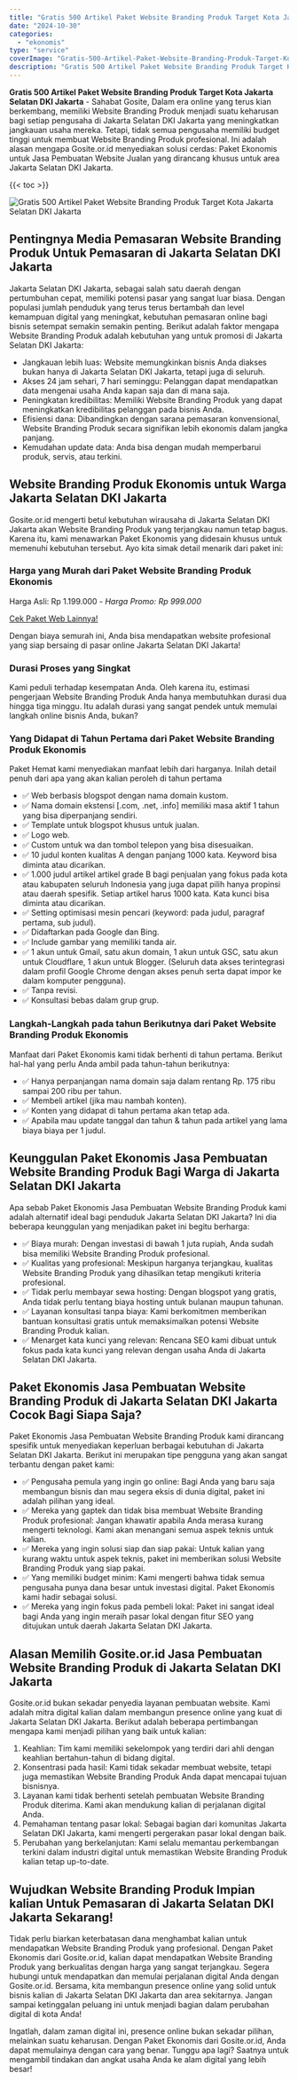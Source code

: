 ```yaml
---
title: "Gratis 500 Artikel Paket Website Branding Produk Target Kota Jakarta Selatan DKI Jakarta"
date: "2024-10-30"
categories: 
  - "ekonomis"
type: "service"
coverImage: "Gratis-500-Artikel-Paket-Website-Branding-Produk-Target-Kota-Jakarta-Selatan-DKI-Jakarta.png"
description: "Gratis 500 Artikel Paket Website Branding Produk Target Kota Jakarta Selatan DKI Jakarta. Ingatlah, dalam zaman digital ini, presence online bukan sekadar pi..."
---
```


**Gratis 500 Artikel Paket Website Branding Produk Target Kota Jakarta Selatan DKI Jakarta** - Sahabat Gosite, Dalam era online yang terus kian berkembang, memiliki Website Branding Produk menjadi suatu keharusan bagi setiap pengusaha di Jakarta Selatan DKI Jakarta yang meningkatkan jangkauan usaha mereka. Tetapi, tidak semua pengusaha memiliki budget tinggi untuk membuat Website Branding Produk profesional. Ini adalah alasan mengapa Gosite.or.id menyediakan solusi cerdas: Paket Ekonomis untuk Jasa Pembuatan Website Jualan yang dirancang khusus untuk area Jakarta Selatan DKI Jakarta.

{{< toc >}}

![Gratis 500 Artikel Paket Website Branding Produk Target Kota Jakarta Selatan DKI Jakarta](/images/ekonomis/Gratis-500-Artikel-Paket-Website-Branding-Produk-Target-Kota-Jakarta-Selatan-DKI-Jakarta.png)

## Pentingnya Media Pemasaran Website Branding Produk Untuk Pemasaran di Jakarta Selatan DKI Jakarta

Jakarta Selatan DKI Jakarta, sebagai salah satu daerah dengan pertumbuhan cepat, memiliki potensi pasar yang sangat luar biasa. Dengan populasi jumlah penduduk yang terus terus bertambah dan level kemampuan digital yang meningkat, kebutuhan pemasaran online bagi bisnis setempat semakin semakin penting. Berikut adalah faktor mengapa Website Branding Produk adalah kebutuhan yang untuk promosi di Jakarta Selatan DKI Jakarta:

- Jangkauan lebih luas: Website memungkinkan bisnis Anda diakses bukan hanya di Jakarta Selatan DKI Jakarta, tetapi juga di seluruh.
- Akses 24 jam sehari, 7 hari seminggu: Pelanggan dapat mendapatkan data mengenai usaha Anda kapan saja dan di mana saja.
- Peningkatan kredibilitas: Memiliki Website Branding Produk yang dapat meningkatkan kredibilitas pelanggan pada bisnis Anda.
- Efisiensi dana: Dibandingkan dengan sarana pemasaran konvensional, Website Branding Produk secara signifikan lebih ekonomis dalam jangka panjang.
- Kemudahan update data: Anda bisa dengan mudah memperbarui produk, servis, atau terkini.

## Website Branding Produk Ekonomis untuk Warga Jakarta Selatan DKI Jakarta

Gosite.or.id mengerti betul kebutuhan wirausaha di Jakarta Selatan DKI Jakarta akan Website Branding Produk yang terjangkau namun tetap bagus. Karena itu, kami menawarkan Paket Ekonomis yang didesain khusus untuk memenuhi kebutuhan tersebut. Ayo kita simak detail menarik dari paket ini:

### Harga yang Murah dari Paket Website Branding Produk Ekonomis

<a class="cta-button">Harga Asli: Rp 1.199.000 - <em>Harga Promo: Rp 999.000</em></a>

<a href="/jasa-web/" class="cta-button">Cek Paket Web Lainnya!</a>

Dengan biaya semurah ini, Anda bisa mendapatkan website profesional yang siap bersaing di pasar online Jakarta Selatan DKI Jakarta!

### Durasi Proses yang Singkat

Kami peduli terhadap kesempatan Anda. Oleh karena itu, estimasi pengerjaan Website Branding Produk Anda hanya membutuhkan durasi dua hingga tiga minggu. Itu adalah durasi yang sangat pendek untuk memulai langkah online bisnis Anda, bukan?

### Yang Didapat di Tahun Pertama dari Paket Website Branding Produk Ekonomis

Paket Hemat kami menyediakan manfaat lebih dari harganya. Inilah detail penuh dari apa yang akan kalian peroleh di tahun pertama

- ✅ Web berbasis blogspot dengan nama domain kustom.
- ✅ Nama domain ekstensi \[.com, .net, .info\] memiliki masa aktif 1 tahun yang bisa diperpanjang sendiri.
- ✅ Template untuk blogspot khusus untuk jualan.
- ✅ Logo web.
- ✅ Custom untuk wa dan tombol telepon yang bisa disesuaikan.
- ✅ 10 judul konten kualitas A dengan panjang 1000 kata. Keyword bisa diminta atau dicarikan.
- ✅ 1.000 judul artikel artikel grade B bagi penjualan yang fokus pada kota atau kabupaten seluruh Indonesia yang juga dapat pilih hanya propinsi atau daerah spesifik. Setiap artikel harus 1000 kata. Kata kunci bisa diminta atau dicarikan.
- ✅ Setting optimisasi mesin pencari (keyword: pada judul, paragraf pertama, sub judul).
- ✅ Didaftarkan pada Google dan Bing.
- ✅ Include gambar yang memiliki tanda air.
- ✅ 1 akun untuk Gmail, satu akun domain, 1 akun untuk GSC, satu akun untuk Cloudflare, 1 akun untuk Blogger. (Seluruh data akses terintegrasi dalam profil Google Chrome dengan akses penuh serta dapat impor ke dalam komputer pengguna).
- ✅ Tanpa revisi.
- ✅ Konsultasi bebas dalam grup grup.

### Langkah-Langkah pada tahun Berikutnya dari Paket Website Branding Produk Ekonomis

Manfaat dari Paket Ekonomis kami tidak berhenti di tahun pertama. Berikut hal-hal yang perlu Anda ambil pada tahun-tahun berikutnya:

- ✅ Hanya perpanjangan nama domain saja dalam rentang Rp. 175 ribu sampai 200 ribu per tahun.
- ✅ Membeli artikel (jika mau nambah konten).
- ✅ Konten yang didapat di tahun pertama akan tetap ada.
- ✅ Apabila mau update tanggal dan tahun & tahun pada artikel yang lama biaya biaya per 1 judul.

## Keunggulan Paket Ekonomis Jasa Pembuatan Website Branding Produk Bagi Warga di Jakarta Selatan DKI Jakarta

Apa sebab Paket Ekonomis Jasa Pembuatan Website Branding Produk kami adalah alternatif ideal bagi penduduk Jakarta Selatan DKI Jakarta? Ini dia beberapa keunggulan yang menjadikan paket ini begitu berharga:

- ✅ Biaya murah: Dengan investasi di bawah 1 juta rupiah, Anda sudah bisa memiliki Website Branding Produk profesional.
- ✅ Kualitas yang profesional: Meskipun harganya terjangkau, kualitas Website Branding Produk yang dihasilkan tetap mengikuti kriteria profesional.
- ✅ Tidak perlu membayar sewa hosting: Dengan blogspot yang gratis, Anda tidak perlu tentang biaya hosting untuk bulanan maupun tahunan.
- ✅ Layanan konsultasi tanpa biaya: Kami berkomitmen memberikan bantuan konsultasi gratis untuk memaksimalkan potensi Website Branding Produk kalian.
- ✅ Menarget kata kunci yang relevan: Rencana SEO kami dibuat untuk fokus pada kata kunci yang relevan dengan usaha Anda di Jakarta Selatan DKI Jakarta.

## Paket Ekonomis Jasa Pembuatan Website Branding Produk di Jakarta Selatan DKI Jakarta Cocok Bagi Siapa Saja?

Paket Ekonomis Jasa Pembuatan Website Branding Produk kami dirancang spesifik untuk menyediakan keperluan berbagai kebutuhan di Jakarta Selatan DKI Jakarta. Berikut ini merupakan tipe pengguna yang akan sangat terbantu dengan paket kami:

- ✅ Pengusaha pemula yang ingin go online: Bagi Anda yang baru saja membangun bisnis dan mau segera eksis di dunia digital, paket ini adalah pilihan yang ideal.
- ✅ Mereka yang gaptek dan tidak bisa membuat Website Branding Produk profesional: Jangan khawatir apabila Anda merasa kurang mengerti teknologi. Kami akan menangani semua aspek teknis untuk kalian.
- ✅ Mereka yang ingin solusi siap dan siap pakai: Untuk kalian yang kurang waktu untuk aspek teknis, paket ini memberikan solusi Website Branding Produk yang siap pakai.
- ✅ Yang memiliki budget minim: Kami mengerti bahwa tidak semua pengusaha punya dana besar untuk investasi digital. Paket Ekonomis kami hadir sebagai solusi.
- ✅ Mereka yang ingin fokus pada pembeli lokal: Paket ini sangat ideal bagi Anda yang ingin meraih pasar lokal dengan fitur SEO yang ditujukan untuk daerah Jakarta Selatan DKI Jakarta.

## Alasan Memilih Gosite.or.id Jasa Pembuatan Website Branding Produk di Jakarta Selatan DKI Jakarta

Gosite.or.id bukan sekadar penyedia layanan pembuatan website. Kami adalah mitra digital kalian dalam membangun presence online yang kuat di Jakarta Selatan DKI Jakarta. Berikut adalah beberapa pertimbangan mengapa kami menjadi pilihan yang baik untuk kalian:

1. Keahlian: Tim kami memiliki sekelompok yang terdiri dari ahli dengan keahlian bertahun-tahun di bidang digital.
2. Konsentrasi pada hasil: Kami tidak sekadar membuat website, tetapi juga memastikan Website Branding Produk Anda dapat mencapai tujuan bisnisnya.
3. Layanan kami tidak berhenti setelah pembuatan Website Branding Produk diterima. Kami akan mendukung kalian di perjalanan digital Anda.
4. Pemahaman tentang pasar lokal: Sebagai bagian dari komunitas Jakarta Selatan DKI Jakarta, kami mengerti pergerakan pasar lokal dengan baik.
5. Perubahan yang berkelanjutan: Kami selalu memantau perkembangan terkini dalam industri digital untuk memastikan Website Branding Produk kalian tetap up-to-date.

## Wujudkan Website Branding Produk Impian kalian Untuk Pemasaran di Jakarta Selatan DKI Jakarta Sekarang!

Tidak perlu biarkan keterbatasan dana menghambat kalian untuk mendapatkan Website Branding Produk yang profesional. Dengan Paket Ekonomis dari Gosite.or.id, kalian dapat mendapatkan Website Branding Produk yang berkualitas dengan harga yang sangat terjangkau. Segera hubungi untuk mendapatkan dan memulai perjalanan digital Anda dengan Gosite.or.id. Bersama, kita membangun presence online yang solid untuk bisnis kalian di Jakarta Selatan DKI Jakarta dan area sekitarnya. Jangan sampai ketinggalan peluang ini untuk menjadi bagian dalam perubahan digital di kota Anda!

Ingatlah, dalam zaman digital ini, presence online bukan sekadar pilihan, melainkan suatu keharusan. Dengan Paket Ekonomis dari Gosite.or.id, Anda dapat memulainya dengan cara yang benar. Tunggu apa lagi? Saatnya untuk mengambil tindakan dan angkat usaha Anda ke alam digital yang lebih besar!